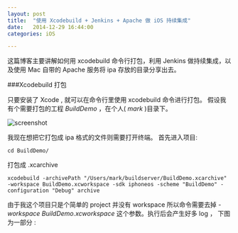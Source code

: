 ```yaml
---
layout: post
title:  "使用 Xcodebuild + Jenkins + Apache 做 iOS 持续集成"
date:   2014-12-29 16:44:00
categories: iOS

---
```


这篇博客主要讲解如何用 xcodebuild 命令行打包，利用 Jenkins 做持续集成，以及使用 Mac 自带的 Apache 服务将 ipa 存放的目录分享出去。

###Xcodebuild 打包

只要安装了 Xcode , 就可以在命令行里使用 xcodebuild 命令进行打包。
假设我有个需要打包的工程 *BuildDemo* ，在个人( *mark* )目录下。

![screenshot](https://raw.github.com/Rannie/Rannie.github.io/master/images/2014122901.png)

我现在想把它打包成 ipa 格式的文件则需要打开终端。
首先进入项目:
	
	cd BuildDemo/

打包成 .xcarchive

	xcodebuild -archivePath "/Users/mark/buildserver/BuildDemo.xcarchive" -workspace BuildDemo.xcworkspace -sdk iphoneos -scheme "BuildDemo" -configuration "Debug" archive
	
由于我这个项目只是个简单的 project 并没有 workspace 所以命令需要去掉 *-workspace BuildDemo.xcworkspace* 这个参数。执行后会产生好多 log ， 下图为一部分 :

